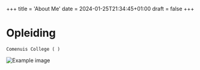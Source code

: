 +++
title = 'About Me'
date = 2024-01-25T21:34:45+01:00
draft = false
+++

# Opleiding
    Comenuis College ( )
![Example image](/forest.JPG) 